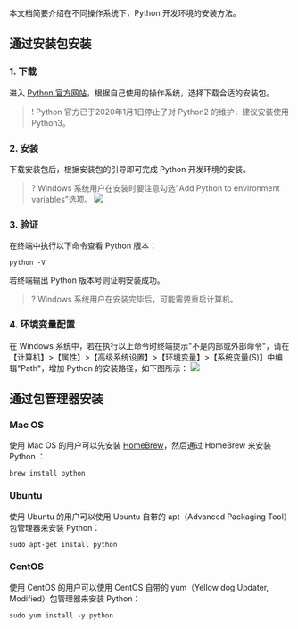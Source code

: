 本文档简要介绍在不同操作系统下，Python 开发环境的安装方法。

## 通过安装包安装

### 1. 下载
进入 [Python 官方网站](https://www.python.org/downloads/)，根据自己使用的操作系统，选择下载合适的安装包。

>! Python 官方已于2020年1月1日停止了对 Python2 的维护，建议安装使用 Python3。

### 2. 安装
下载安装包后，根据安装包的引导即可完成 Python 开发环境的安装。

>? Windows 系统用户在安装时要注意勾选"Add Python to environment variables"选项。
> ![](https://main.qcloudimg.com/raw/bd52e448e3ba0e8171b5a37b31caadb8.png)

### 3. 验证
在终端中执行以下命令查看 Python 版本：
```shell
python -V
```
若终端输出 Python 版本号则证明安装成功。

>? Windows 系统用户在安装完毕后，可能需要重启计算机。

### 4. 环境变量配置
在 Windows 系统中，若在执行以上命令时终端提示"不是内部或外部命令"，请在【计算机】>【属性】>【高级系统设置】>【环境变量】>【系统变量(S)】中编辑"Path"，增加 Python 的安装路径，如下图所示：
![](https://main.qcloudimg.com/raw/ab3a700239789351b3983cbe29ecb9a9.png)

## 通过包管理器安装

### Mac OS
使用 Mac OS 的用户可以先安装 [HomeBrew](https://brew.sh/index_zh-cn)，然后通过 HomeBrew 来安装 Python ：
```shell
brew install python
```

### Ubuntu
使用 Ubuntu 的用户可以使用 Ubuntu 自带的 apt（Advanced Packaging Tool）包管理器来安装 Python：
```shell
sudo apt-get install python
```

### CentOS
使用 CentOS 的用户可以使用 CentOS 自带的 yum（Yellow dog Updater, Modified）包管理器来安装 Python：
```shell
sudo yum install -y python
```
